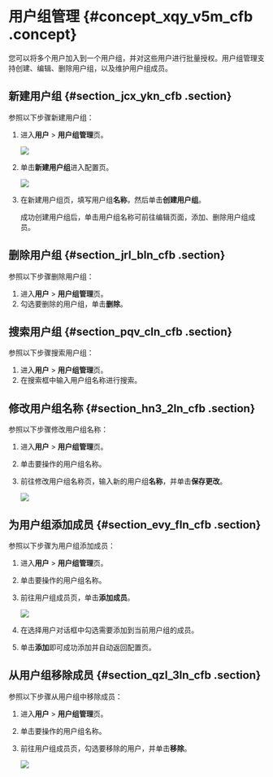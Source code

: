 # 用户组管理 {#concept_xqy_v5m_cfb .concept}

您可以将多个用户加入到一个用户组，并对这些用户进行批量授权。用户组管理支持创建、编辑、删除用户组，以及维护用户组成员。

## 新建用户组 {#section_jcx_ykn_cfb .section}

参照以下步骤新建用户组：

1.  进入**用户** \> **用户组管理**页。

    ![](http://static-aliyun-doc.oss-cn-hangzhou.aliyuncs.com/assets/img/18775/153674031810326_zh-CN.jpg)

2.  单击**新建用户组**进入配置页。

    ![](http://static-aliyun-doc.oss-cn-hangzhou.aliyuncs.com/assets/img/18775/153674031810327_zh-CN.jpg)

3.  在新建用户组页，填写用户组**名称**，然后单击**创建用户组**。

    成功创建用户组后，单击用户组名称可前往编辑页面，添加、删除用户组成员。


## 删除用户组 {#section_jrl_bln_cfb .section}

参照以下步骤删除用户组：

1.  进入**用户** \> **用户组管理**页。
2.  勾选要删除的用户组，单击**删除**。

## 搜索用户组 {#section_pqv_cln_cfb .section}

参照以下步骤搜索用户组：

1.  进入**用户** \> **用户组管理**页。
2.  在搜索框中输入用户组名称进行搜索。

## 修改用户组名称 {#section_hn3_2ln_cfb .section}

参照以下步骤修改用户组名称：

1.  进入**用户** \> **用户组管理**页。
2.  单击要操作的用户组名称。
3.  前往修改用户组名称页，输入新的用户组**名称**，并单击**保存更改**。

    ![](http://static-aliyun-doc.oss-cn-hangzhou.aliyuncs.com/assets/img/18775/153674031810330_zh-CN.jpg)


## 为用户组添加成员 {#section_evy_fln_cfb .section}

参照以下步骤为用户组添加成员：

1.  进入**用户** \> **用户组管理**页。
2.  单击要操作的用户组名称。
3.  前往用户组成员页，单击**添加成员**。

    ![](http://static-aliyun-doc.oss-cn-hangzhou.aliyuncs.com/assets/img/18775/153674031810331_zh-CN.jpg)

4.  在选择用户对话框中勾选需要添加到当前用户组的成员。
5.  单击**添加**即可成功添加并自动返回配置页。

## 从用户组移除成员 {#section_qzl_3ln_cfb .section}

参照以下步骤从用户组中移除成员：

1.  进入**用户** \> **用户组管理**页。
2.  单击要操作的用户组名称。
3.  前往用户组成员页，勾选要移除的用户，并单击**移除**。

    ![](http://static-aliyun-doc.oss-cn-hangzhou.aliyuncs.com/assets/img/18775/153674031810333_zh-CN.jpg)


